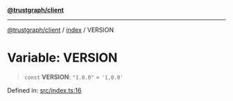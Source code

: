 [**@trustgraph/client**](../../README.md)

***

[@trustgraph/client](../../README.md) / [index](../README.md) / VERSION

# Variable: VERSION

> `const` **VERSION**: `"1.0.0"` = `'1.0.0'`

Defined in: [src/index.ts:16](https://github.com/trustgraph-ai/trustgraph-ts-client/blob/4700024d623d01d40c50072d60c021f3b6c60b54/src/index.ts#L16)
